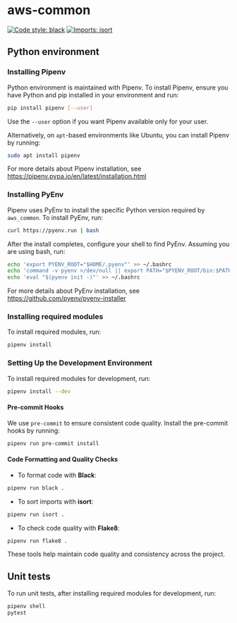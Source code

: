 
# aws-common
[![Code style: black](https://img.shields.io/badge/code%20style-black-000000.svg)](https://github.com/psf/black) [![Imports: isort](https://img.shields.io/badge/%20imports-isort-%231674b1?style=flat&labelColor=ef8336)](https://pycqa.github.io/isort/)
## Python environment
### Installing Pipenv
Python environment is maintained with Pipenv. To install Pipenv, ensure you have Python and pip installed in your environment and run:
```bash
pip install pipenv [--user]
```

Use the `--user` option if you want Pipenv available only for your user.

Alternatively, on `apt`-based environments like Ubuntu, you can install Pipenv by running:
```bash
sudo apt install pipenv
```

For more details about Pipenv installation, see https://pipenv.pypa.io/en/latest/installation.html

### Installing PyEnv
Pipenv uses PyEnv to install the specific Python version required by `aws_common`. To install PyEnv, run:

```bash
curl https://pyenv.run | bash
```

After the install completes, configure your shell to find PyEnv. Assuming you are using bash, run:
```bash
echo 'export PYENV_ROOT="$HOME/.pyenv"' >> ~/.bashrc
echo 'command -v pyenv >/dev/null || export PATH="$PYENV_ROOT/bin:$PATH"' >> ~/.bashrc
echo 'eval "$(pyenv init -)"' >> ~/.bashrc
```

For more details about PyEnv installation, see https://github.com/pyenv/pyenv-installer

### Installing required modules
To install required modules, run:

```bash
pipenv install
```
### Setting Up the Development Environment
To install required modules for development, run:
```bash
pipenv install --dev
```
#### Pre-commit Hooks
We use `pre-commit` to ensure consistent code quality. Install the pre-commit hooks by running:
```bash
pipenv run pre-commit install
```
#### Code Formatting and Quality Checks
- To format code with **Black**:
```bash
pipenv run black .
```
- To sort imports with **isort**:
```bash
pipenv run isort .
```
- To check code quality with **Flake8**:
```bash
pipenv run flake8 .
```
These tools help maintain code quality and consistency across the project.
## Unit tests
To run unit tests, after installing required modules for development, run:
```bash
pipenv shell
pytest
```

